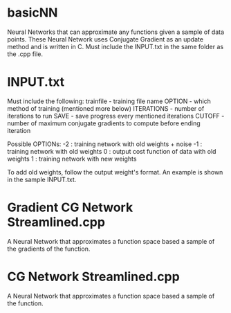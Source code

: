 # basicNN
Neural Networks that can approximate any functions given a sample of data points. These Neural Network uses Conjugate Gradient as an update method and is written in C. Must include the INPUT.txt in the same folder as the .cpp file.

# INPUT.txt
Must include the following:
trainfile - training file name
OPTION - which method of training (mentioned more below)
ITERATIONS - number of iterations to run
SAVE - save progress every mentioned iterations
CUTOFF - number of maximum conjugate gradients to compute before ending iteration

Possible OPTIONs:
-2 : training network with old weights + noise
-1 : training network with old weights
 0 : output cost function of data with old weights
 1 : training network with new weights

To add old weights, follow the output weight's format. An example is shown in the sample INPUT.txt.

# Gradient CG Network Streamlined.cpp
A Neural Network that approximates a function space based a sample of the gradients of the function.

# CG Network Streamlined.cpp
A Neural Network that approximates a function space based a sample of the function.
